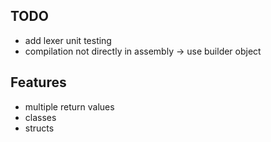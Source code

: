 ## TODO
* add lexer unit testing
* compilation not directly in assembly -> use builder object

## Features 
* multiple return values
* classes
* structs
